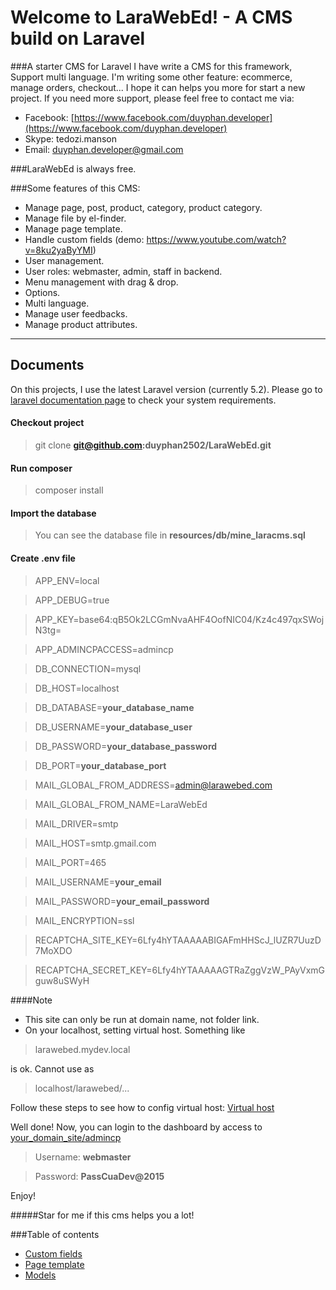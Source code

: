 Welcome to LaraWebEd! - A CMS build on Laravel
===================

###A starter CMS for Laravel
I have write a CMS for this framework, Support multi language.
I'm writing some other feature: ecommerce, manage orders, checkout...
I hope it can helps you more for start a new project.
If you need more support, please feel free to contact me via:
- Facebook: [https://www.facebook.com/duyphan.developer](https://www.facebook.com/duyphan.developer)
- Skype: tedozi.manson
- Email: duyphan.developer@gmail.com

###LaraWebEd is always free.

###Some features of this CMS:
- Manage page, post, product, category, product category.
- Manage file by el-finder.
- Manage page template.
- Handle custom fields (demo: https://www.youtube.com/watch?v=8ku2yaByYMI)
- User management.
- User roles: webmaster, admin, staff in backend.
- Menu management with drag & drop.
- Options.
- Multi language.
- Manage user feedbacks.
- Manage product attributes.

----------


Documents
-------------

On this projects, I use the latest Laravel version (currently 5.2). Please go to [laravel documentation page](https://laravel.com/docs/5.2#installation) to check your system requirements.


#### Checkout project

> git clone **git@github.com:duyphan2502/LaraWebEd.git**

#### Run composer

> composer install

#### Import the database

> You can see the database file in **resources/db/mine_laracms.sql**

#### Create **.env** file

> APP_ENV=local

> APP_DEBUG=true

> APP_KEY=base64:qB5Ok2LCGmNvaAHF4OofNIC04/Kz4c497qxSWojN3tg=

> APP_ADMINCPACCESS=admincp

> DB_CONNECTION=mysql

> DB_HOST=localhost

> DB_DATABASE=**your_database_name**

> DB_USERNAME=**your_database_user**

> DB_PASSWORD=**your_database_password**

> DB_PORT=**your_database_port**

> MAIL_GLOBAL_FROM_ADDRESS=admin@larawebed.com

> MAIL_GLOBAL_FROM_NAME=LaraWebEd

> MAIL_DRIVER=smtp

> MAIL_HOST=smtp.gmail.com

> MAIL_PORT=465

> MAIL_USERNAME=**your_email**

> MAIL_PASSWORD=**your_email_password**

> MAIL_ENCRYPTION=ssl

> RECAPTCHA_SITE_KEY=6Lfy4hYTAAAAABIGAFmHHScJ_lUZR7UuzD7MoXDO

> RECAPTCHA_SECRET_KEY=6Lfy4hYTAAAAAGTRaZggVzW_PAyVxmGguw8uSWyH

####Note
- This site can only be run at domain name, not folder link.
- On your localhost, setting virtual host. Something like 

> larawebed.mydev.local

is ok. Cannot use as

> localhost/larawebed/...

Follow these steps to see how to config virtual host: [Virtual host](./documentation/VirtualHost.md)

Well done! Now, you can login to the dashboard by access to [your_domain_site/admincp](your_domain_site/admincp)
> Username: **webmaster**

> Password: **PassCuaDev@2015**

Enjoy!

#####Star for me if this cms helps you a lot!

###Table of contents

- [Custom fields](./documentation/CustomFields.md)
- [Page template](./documentation/PageTemplate.md)
- [Models](./documentation/Models.md)